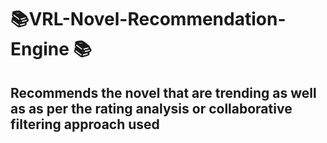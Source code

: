# :books:VRL-Novel-Recommendation-Engine  :books:
## Recommends the novel that are trending as well as as per the rating analysis or collaborative filtering approach used
